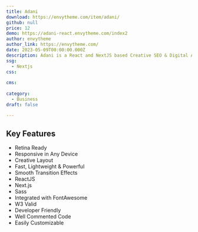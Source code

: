 ```yaml
---
title: Adani
download: https://envytheme.com/item/adani/
github: null
price: 12
demo: https://adani-react.envytheme.com/index2
author: envytheme
author_link: https://envytheme.com/
date: 2023-05-09T00:00:00.000Z
description: Adani is a React and NextJS based Creative SEO & Digital Agency template. The template is built with ReactJS, Next.js, and Sass.
ssg:
  - Nextjs
css:
  
cms:
  
category:
  - Business
draft: false

---
```

## Key Features

- Retina Ready
- Responsive in Any Device
- Creative Layout
- Fast, Lightweight & Powerful
- Smooth Transition Effects
- ReactJS
- Next.js
- Sass
- Integrated with FontAwesome
- W3 Valid
- Developer Friendly
- Well Commented Code
- Easily Customizable